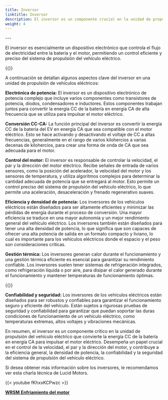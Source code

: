 ```yaml
---
title: Inversor
linktitle: Inversor
description: El inversor es un componente crucial en la unidad de propulsión de un vehículo eléctrico (EV). Es responsable de convertir la electricidad de corriente continua (CC) almacenada en la batería del vehículo en electricidad de corriente alterna (CA), que luego se utiliza para alimentar el motor eléctrico que impulsa las ruedas del vehículo eléctrico.
weight: 4
---
```

<!-- markdownlint-disable MD033 -->---

El inversor es esencialmente un dispositivo electrónico que controla el flujo de electricidad entre la batería y el motor, permitiendo un control eficiente y preciso del sistema de propulsión del vehículo eléctrico.

{{<evkxdisplayaddarticle />}}

A continuación se detallan algunos aspectos clave del inversor en una unidad de propulsión de vehículos eléctricos:

**Electrónica de potencia:** El inversor es un dispositivo electrónico de potencia complejo que incluye varios componentes como transistores de potencia, diodos, condensadores e inductores. Estos componentes trabajan juntos para convertir la energía CC de la batería en energía CA de alta frecuencia que se utiliza para impulsar el motor eléctrico.

**Conversión CC-CA:** La función principal del inversor es convertir la energía CC de la batería del EV en energía CA que sea compatible con el motor eléctrico. Esto se hace activando y desactivando el voltaje de CC a altas frecuencias, generalmente en el rango de varios kilohercios a varias decenas de kilohercios, para crear una forma de onda de CA que sea adecuada para el motor.

**Control del motor:** El inversor es responsable de controlar la velocidad, el par y la dirección del motor eléctrico. Recibe señales de entrada de varios sensores, como la posición del acelerador, la velocidad del motor y los sensores de temperatura, y utiliza algoritmos complejos para determinar la cantidad adecuada de potencia que se entregará al motor. Esto permite un control preciso del sistema de propulsión del vehículo eléctrico, lo que permite una aceleración, desaceleración y frenado regenerativo suaves.

**Eficiencia y densidad de potencia:** Los inversores de los vehículos eléctricos están diseñados para ser altamente eficientes y minimizar las pérdidas de energía durante el proceso de conversión. Una mayor eficiencia se traduce en una mayor autonomía y un mejor rendimiento general del vehículo eléctrico. Los inversores también están diseñados para tener una alta densidad de potencia, lo que significa que son capaces de ofrecer una alta potencia de salida en un formato compacto y liviano, lo cual es importante para los vehículos eléctricos donde el espacio y el peso son consideraciones críticas.

**Gestión térmica:** Los inversores generan calor durante el funcionamiento y una gestión térmica eficiente es esencial para garantizar su rendimiento confiable. Los inversores suelen tener sistemas de refrigeración integrados, como refrigeración líquida o por aire, para disipar el calor generado durante el funcionamiento y mantener temperaturas de funcionamiento óptimas.

{{<evkxdisplayaddarticle />}}

**Confiabilidad y seguridad:** Los inversores de los vehículos eléctricos están diseñados para ser robustos y confiables para garantizar el funcionamiento seguro y eficiente del vehículo. Están sujetos a rigurosas pruebas de seguridad y confiabilidad para garantizar que puedan soportar las duras condiciones de funcionamiento de un vehículo eléctrico, como temperaturas extremas, altos voltajes y vibraciones mecánicas.

En resumen, el inversor es un componente crítico en la unidad de propulsión del vehículo eléctrico que convierte la energía CC de la batería en energía CA para impulsar el motor eléctrico. Desempeña un papel crucial en el control de la velocidad, el par y la dirección del motor, y contribuye a la eficiencia general, la densidad de potencia, la confiabilidad y la seguridad del sistema de propulsión del vehículo eléctrico.

Si desea obtener más información sobre los inversores, le recomendamos ver esta charla técnica de Lucid Motors.

{{< youtube fKhxxKCPwzc >}}


<div class="mt-3 mb-3">
     <a href="../wrsm/" class="text-decoration-none text-black"><strong><i class="bi-arrow-left"></i> WRSM</strong></ un>
     <a href="../cooling/" class="text-decoration-none text-black float-end"><strong>Enfriamiento del motor<i class="bi-arrow-right"></i></ fuerte></a>
</div>